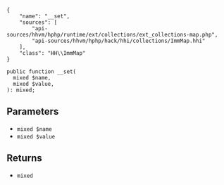 ``` yamlmeta
{
    "name": "__set",
    "sources": [
        "api-sources/hhvm/hphp/runtime/ext/collections/ext_collections-map.php",
        "api-sources/hhvm/hphp/hack/hhi/collections/ImmMap.hhi"
    ],
    "class": "HH\\ImmMap"
}
```




``` Hack
public function __set(
  mixed $name,
  mixed $value,
): mixed;
```




## Parameters




+ ` mixed $name `
+ ` mixed $value `




## Returns




* ` mixed `
<!-- HHAPIDOC -->
